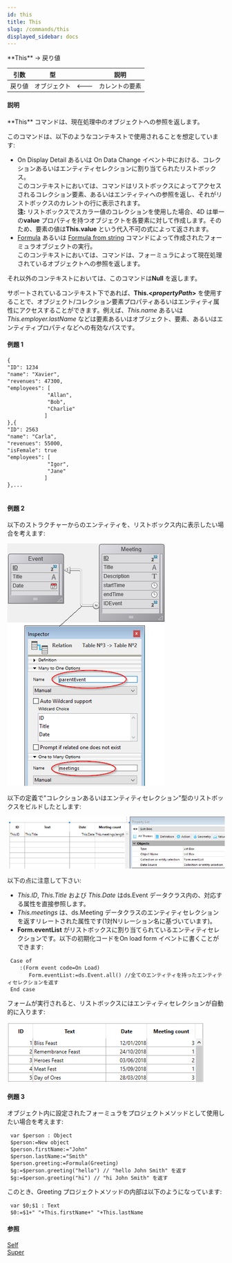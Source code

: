 ```yaml
---
id: this
title: This
slug: /commands/this
displayed_sidebar: docs
---
```


<!--REF #_command_.This.Syntax-->**This** -> 戻り値<!-- END REF-->
<!--REF #_command_.This.Params-->
| 引数 | 型 |  | 説明 |
| --- | --- | --- | --- |
| 戻り値 | オブジェクト | &#x1F850; | カレントの要素 |

<!-- END REF-->

#### 説明 

<!--REF #_command_.This.Summary-->**This** コマンドは、現在処理中のオブジェクトへの参照を返します。<!-- END REF-->

このコマンドは、以下のようなコンテキストで使用されることを想定しています:

* On Display Detail あるいは On Data Change イベント中における、コレクションあるいはエンティティセレクションに割り当てられたリストボックス。  
このコンテキストにおいては、コマンドはリストボックスによってアクセスされるコレクション要素、あるいはエンティティへの参照を返し、それがリストボックスのカレントの行に表示されます。  
**注:** リストボックスでスカラー値のコレクションを使用した場合、4D は単一の**value** プロパティを持つオブジェクトを各要素に対して作成します。そのため、要素の値は**This.value** という代入不可の式によって返されます。
* [Formula](formula.md) あるいは [Formula from string](formula-from-string.md) コマンドによって作成されたフォーミュラオブジェクトの実行。  
このコンテキストにおいては、コマンドは、フォーミュラによって現在処理されているオブジェクトへの参照を返します。

それ以外のコンテキストにおいては、このコマンドは**Null** を返します。

サポートされているコンテキスト下であれば、**This.<*propertyPath*\>** を使用することで、オブジェクト/コレクション要素プロパティあるいはエンティティ属性にアクセスすることができます。例えば、*This.name* あるいは *This.employer.lastName* などは要素あるいはオブジェクト、要素、あるいはエンティティプロパティなどへの有効なパスです。

#### 例題 1 

```undefined
{  
"ID": 1234
"name": "Xavier",  
"revenues": 47300,  
"employees": [  
             "Allan",  
             "Bob", 
             "Charlie"  
            ] 
},{  
"ID": 2563
"name": "Carla",  
"revenues": 55000,  
"isFemale": true
"employees": [  
             "Igor",  
             "Jane"  
            ] 
},...
 
```

#### 例題 2 

以下のストラクチャーからのエンティティを、リストボックス内に表示したい場合を考えます:

![](../assets/en/commands/pict3872836.en.png)

以下の定義で"コレクションあるいはエンティティセレクション"型のリストボックスをビルドしたとします:

![](../assets/en/commands/pict3872844.en.png)

以下の点に注意して下さい:

* *This.ID*, *This.Title* および *This.Date* はds.Event データクラス内の、対応する属性を直接参照します。
* *This.meetings* は、ds.Meeting データクラスのエンティティセレクションを返すリレートされた属性です(1対Nリレーション名に基づいています)。
* **Form.eventList** がリストボックスに割り当てられているエンティティセレクションです。以下の初期化コードをOn load form イベントに書くことができます:  
```4d  
 Case of  
    :(Form event code=On Load)  
       Form.eventList:=ds.Event.all() //全てのエンティティを持ったエンティティセレクションを返す  
 End case  
```

フォームが実行されると、リストボックスにはエンティティセレクションが自動的に入ります:

![](../assets/en/commands/pict3872875.en.png)

#### 例題 3 

オブジェクト内に設定されたフォーミュラをプロジェクトメソッドとして使用したい場合を考えます:

```4d
 var $person : Object
 $person:=New object
 $person.firstName:="John"
 $person.lastName:="Smith"
 $person.greeting:=Formula(Greeting)
 $g:=$person.greeting("hello") // "hello John Smith" を返す
 $g:=$person.greeting("hi") // "hi John Smith" を返す
```

このとき、Greeting プロジェクトメソッドの内部は以下のようになっています:

```4d
 var $0;$1 : Text
 $0:=$1+" "+This.firstName+" "+This.lastName
```

#### 参照 

[Self](self.md)  
[Super](super.md)  